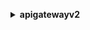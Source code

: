 **<details ><summary style="color:none;">apigatewayv2</summary><blockquote>**

- **<details><summary style="color:none;"><b><u>create-api</b></u></summary><blockquote>**

  * **<p style="color:none;">--api-key-selection-expression</p>**
  * **<p style="color:none;">--cors-configuration</p>**
  * **<p style="color:none;">--credentials-arn</p>**
  * **<p style="color:none;">--description</p>**
  * **<p style="color:none;">--disable-schema-validation</p>**
  * **<p style="color:none;">--no-disable-schema-validation</p>**
  * **<p style="color:none;">--disable-execute-api-endpoint</p>**
  * **<p style="color:none;">--no-disable-execute-api-endpoint</p>**
  * **<p style="color:none;">--name</p>**
  * **<p style="color:none;">--protocol-type</p>**
  * **<p style="color:none;">--route-key</p>**
  * **<p style="color:none;">--route-selection-expression</p>**
  * **<p style="color:none;">--tags</p>**
  * **<p style="color:none;">--target</p>**
  * **<p style="color:none;">--api-version</p>**
  * **<p style="color:none;">--cli-input-json</p>**
  * **<p style="color:none;">--cli-input-yaml</p>**
  * **<p style="color:none;">--generate-cli-skeleton</p>**

  </br>

  <p style="color:red;">**Description**</p>

  </br>

  ## **Examples**

  ```bash

  ```
  ```json

  ```

  </br>

- **<details><summary style="color:none;"><b><u>create-api-mapping</b></u></summary><blockquote>**

  * **<p style="color:none;">--api-id</p>**
  * **<p style="color:none;">--api-mapping-key</p>**
  * **<p style="color:none;">--domain-name</p>**
  * **<p style="color:none;">--stage</p>**
  * **<p style="color:none;">--cli-input-json</p>**
  * **<p style="color:none;">--cli-input-yaml</p>**
  * **<p style="color:none;">--generate-cli-skeleton</p>**

  </br>

  <p style="color:red;">**Description**</p>

  </br>

  ## **Examples**

  ```bash

  ```
  ```json

  ```

  </br>

- **<details><summary style="color:none;"><b><u>create-authorizer</b></u></summary><blockquote>**

  * **<p style="color:none;">--api-id</p>**
  * **<p style="color:none;">--authorizer-credentials-arn</p>**
  * **<p style="color:none;">--authorizer-payload-format-version</p>**
  * **<p style="color:none;">--authorizer-result-ttl-in-seconds</p>**
  * **<p style="color:none;">--authorizer-type</p>**
  * **<p style="color:none;">--authorizer-uri</p>**
  * **<p style="color:none;">--enable-simple-responses</p>**
  * **<p style="color:none;">--no-enable-simple-responses</p>**
  * **<p style="color:none;">--identity-source</p>**
  * **<p style="color:none;">--identity-validation-expression</p>**
  * **<p style="color:none;">--jwt-configuration</p>**
  * **<p style="color:none;">--name</p>**
  * **<p style="color:none;">--cli-input-json</p>**
  * **<p style="color:none;">--cli-input-yaml</p>**
  * **<p style="color:none;">--generate-cli-skeleton</p>**

  </br>

  <p style="color:red;">**Description**</p>

  </br>

  ## **Examples**

  ```bash

  ```
  ```json

  ```

  </br>

- **<details><summary style="color:none;"><b><u>create-deployment</b></u></summary><blockquote>**

  * **<p style="color:none;">--api-id</p>**
  * **<p style="color:none;">--description</p>**
  * **<p style="color:none;">--stage-name</p>**
  * **<p style="color:none;">--cli-input-json</p>**
  * **<p style="color:none;">--cli-input-yaml</p>**
  * **<p style="color:none;">--generate-cli-skeleton</p>**

  </br>

  <p style="color:red;">**Description**</p>

  </br>

  ## **Examples**

  ```bash

  ```
  ```json

  ```

  </br>

- **<details><summary style="color:none;"><b><u>create-domain-name</b></u></summary><blockquote>**

  * **<p style="color:none;">--domain-name</p>**
  * **<p style="color:none;">--domain-name-configurations</p>**
  * **<p style="color:none;">--mutual-tls-authentication</p>**
  * **<p style="color:none;">--tags</p>**
  * **<p style="color:none;">--cli-input-json</p>**
  * **<p style="color:none;">--cli-input-yaml</p>**
  * **<p style="color:none;">--generate-cli-skeleton</p>**

  </br>

  <p style="color:red;">**Description**</p>

  </br>

  ## **Examples**

  ```bash

  ```
  ```json

  ```

  </br>

- **<details><summary style="color:none;"><b><u>create-integration</b></u></summary><blockquote>**

  * **<p style="color:none;">--api-id</p>**
  * **<p style="color:none;">--connection-id</p>**
  * **<p style="color:none;">--connection-type</p>**
  * **<p style="color:none;">--content-handling-strategy</p>**
  * **<p style="color:none;">--credentials-arn</p>**
  * **<p style="color:none;">--description</p>**
  * **<p style="color:none;">--integration-method</p>**
  * **<p style="color:none;">--integration-subtype</p>**
  * **<p style="color:none;">--integration-type</p>**
  * **<p style="color:none;">--integration-uri</p>**
  * **<p style="color:none;">--passthrough-behavior</p>**
  * **<p style="color:none;">--payload-format-version</p>**
  * **<p style="color:none;">--request-parameters</p>**
  * **<p style="color:none;">--request-templates</p>**
  * **<p style="color:none;">--response-parameters</p>**
  * **<p style="color:none;">--template-selection-expression</p>**
  * **<p style="color:none;">--timeout-in-millis</p>**
  * **<p style="color:none;">--tls-config</p>**
  * **<p style="color:none;">--cli-input-json</p>**
  * **<p style="color:none;">--cli-input-yaml</p>**
  * **<p style="color:none;">--generate-cli-skeleton</p>**

  </br>

  <p style="color:red;">**Description**</p>

  </br>

  ## **Examples**

  ```bash

  ```
  ```json

  ```

  </br>

- **<details><summary style="color:none;"><b><u>create-integration-response</b></u></summary><blockquote>**

  * **<p style="color:none;">--api-id</p>**
  * **<p style="color:none;">--content-handling-strategy</p>**
  * **<p style="color:none;">--integration-id</p>**
  * **<p style="color:none;">--integration-response-key</p>**
  * **<p style="color:none;">--response-parameters</p>**
  * **<p style="color:none;">--response-templates</p>**
  * **<p style="color:none;">--template-selection-expression</p>**
  * **<p style="color:none;">--cli-input-json</p>**
  * **<p style="color:none;">--cli-input-yaml</p>**
  * **<p style="color:none;">--generate-cli-skeleton</p>**

  </br>

  <p style="color:red;">**Description**</p>

  </br>

  ## **Examples**

  ```bash

  ```
  ```json

  ```

  </br>

- **<details><summary style="color:none;"><b><u>create-model</b></u></summary><blockquote>**

  * **<p style="color:none;">--api-id</p>**
  * **<p style="color:none;">--content-type</p>**
  * **<p style="color:none;">--description</p>**
  * **<p style="color:none;">--name</p>**
  * **<p style="color:none;">--schema</p>**
  * **<p style="color:none;">--cli-input-json</p>**
  * **<p style="color:none;">--cli-input-yaml</p>**
  * **<p style="color:none;">--generate-cli-skeleton</p>**

  </br>

  <p style="color:red;">**Description**</p>

  </br>

  ## **Examples**

  ```bash

  ```
  ```json

  ```

  </br>

- **<details><summary style="color:none;"><b><u>create-route</b></u></summary><blockquote>**

  * **<p style="color:none;">--api-id</p>**
  * **<p style="color:none;">--api-key-required</p>**
  * **<p style="color:none;">--no-api-key-required</p>**
  * **<p style="color:none;">--authorization-scopes</p>**
  * **<p style="color:none;">--authorization-type</p>**
  * **<p style="color:none;">--authorizer-id</p>**
  * **<p style="color:none;">--model-selection-expression</p>**
  * **<p style="color:none;">--operation-name</p>**
  * **<p style="color:none;">--request-models</p>**
  * **<p style="color:none;">--request-parameters</p>**
  * **<p style="color:none;">--route-key</p>**
  * **<p style="color:none;">--route-response-selection-expression</p>**
  * **<p style="color:none;">--target</p>**
  * **<p style="color:none;">--cli-input-json</p>**
  * **<p style="color:none;">--cli-input-yaml</p>**
  * **<p style="color:none;">--generate-cli-skeleton</p>**

  </br>

  <p style="color:red;">**Description**</p>

  </br>

  ## **Examples**

  ```bash

  ```
  ```json

  ```

  </br>

- **<details><summary style="color:none;"><b><u>create-route-response</b></u></summary><blockquote>**

  * **<p style="color:none;">--api-id</p>**
  * **<p style="color:none;">--model-selection-expression</p>**
  * **<p style="color:none;">--response-models</p>**
  * **<p style="color:none;">--response-parameters</p>**
  * **<p style="color:none;">--route-id</p>**
  * **<p style="color:none;">--route-response-key</p>**
  * **<p style="color:none;">--cli-input-json</p>**
  * **<p style="color:none;">--cli-input-yaml</p>**
  * **<p style="color:none;">--generate-cli-skeleton</p>**

  </br>

  <p style="color:red;">**Description**</p>

  </br>

  ## **Examples**

  ```bash

  ```
  ```json

  ```

  </br>

- **<details><summary style="color:none;"><b><u>create-stage</b></u></summary><blockquote>**

  * **<p style="color:none;">--access-log-settings</p>**
  * **<p style="color:none;">--api-id</p>**
  * **<p style="color:none;">--auto-deploy</p>**
  * **<p style="color:none;">--no-auto-deploy</p>**
  * **<p style="color:none;">--client-certificate-id</p>**
  * **<p style="color:none;">--default-route-settings</p>**
  * **<p style="color:none;">--deployment-id</p>**
  * **<p style="color:none;">--description</p>**
  * **<p style="color:none;">--route-settings</p>**
  * **<p style="color:none;">--stage-name</p>**
  * **<p style="color:none;">--stage-variables</p>**
  * **<p style="color:none;">--tags</p>**
  * **<p style="color:none;">--cli-input-json</p>**
  * **<p style="color:none;">--cli-input-yaml</p>**
  * **<p style="color:none;">--generate-cli-skeleton</p>**

  </br>

  <p style="color:red;">**Description**</p>

  </br>

  ## **Examples**

  ```bash

  ```
  ```json

  ```

  </br>

- **<details><summary style="color:none;"><b><u>create-vpc-link</b></u></summary><blockquote>**

  * **<p style="color:none;">--name</p>**
  * **<p style="color:none;">--security-group-ids</p>**
  * **<p style="color:none;">--subnet-ids</p>**
  * **<p style="color:none;">--tags</p>**
  * **<p style="color:none;">--cli-input-json</p>**
  * **<p style="color:none;">--cli-input-yaml</p>**
  * **<p style="color:none;">--generate-cli-skeleton</p>**

  </br>

  <p style="color:red;">**Description**</p>

  </br>

  ## **Examples**

  ```bash

  ```
  ```json

  ```

  </br>

- **<details><summary style="color:none;"><b><u>delete-access-log-settings</b></u></summary><blockquote>**

  * **<p style="color:none;">--api-id</p>**
  * **<p style="color:none;">--stage-name</p>**
  * **<p style="color:none;">--cli-input-json</p>**
  * **<p style="color:none;">--cli-input-yaml</p>**
  * **<p style="color:none;">--generate-cli-skeleton</p>**

  </br>

  <p style="color:red;">**Description**</p>

  </br>

  ## **Examples**

  ```bash

  ```
  ```json

  ```

  </br>

- **<details><summary style="color:none;"><b><u>delete-api</b></u></summary><blockquote>**

  * **<p style="color:none;">--api-id</p>**
  * **<p style="color:none;">--cli-input-json</p>**
  * **<p style="color:none;">--cli-input-yaml</p>**
  * **<p style="color:none;">--generate-cli-skeleton</p>**

  </br>

  <p style="color:red;">**Description**</p>

  </br>

  ## **Examples**

  ```bash

  ```
  ```json

  ```

  </br>

- **<details><summary style="color:none;"><b><u>delete-api-mapping</b></u></summary><blockquote>**

  * **<p style="color:none;">--api-mapping-id</p>**
  * **<p style="color:none;">--domain-name</p>**
  * **<p style="color:none;">--cli-input-json</p>**
  * **<p style="color:none;">--cli-input-yaml</p>**
  * **<p style="color:none;">--generate-cli-skeleton</p>**

  </br>

  <p style="color:red;">**Description**</p>

  </br>

  ## **Examples**

  ```bash

  ```
  ```json

  ```

  </br>

- **<details><summary style="color:none;"><b><u>delete-authorizer</b></u></summary><blockquote>**

  * **<p style="color:none;">--api-id</p>**
  * **<p style="color:none;">--authorizer-id</p>**
  * **<p style="color:none;">--cli-input-json</p>**
  * **<p style="color:none;">--cli-input-yaml</p>**
  * **<p style="color:none;">--generate-cli-skeleton</p>**

  </br>

  <p style="color:red;">**Description**</p>

  </br>

  ## **Examples**

  ```bash

  ```
  ```json

  ```

  </br>

- **<details><summary style="color:none;"><b><u>delete-cors-configuration</b></u></summary><blockquote>**

  * **<p style="color:none;">--api-id</p>**
  * **<p style="color:none;">--cli-input-json</p>**
  * **<p style="color:none;">--cli-input-yaml</p>**
  * **<p style="color:none;">--generate-cli-skeleton</p>**

  </br>

  <p style="color:red;">**Description**</p>

  </br>

  ## **Examples**

  ```bash

  ```
  ```json

  ```

  </br>

- **<details><summary style="color:none;"><b><u>delete-deployment</b></u></summary><blockquote>**

  * **<p style="color:none;">--api-id</p>**
  * **<p style="color:none;">--deployment-id</p>**
  * **<p style="color:none;">--cli-input-json</p>**
  * **<p style="color:none;">--cli-input-yaml</p>**
  * **<p style="color:none;">--generate-cli-skeleton</p>**

  </br>

  <p style="color:red;">**Description**</p>

  </br>

  ## **Examples**

  ```bash

  ```
  ```json

  ```

  </br>

- **<details><summary style="color:none;"><b><u>delete-domain-name</b></u></summary><blockquote>**

  * **<p style="color:none;">--domain-name</p>**
  * **<p style="color:none;">--cli-input-json</p>**
  * **<p style="color:none;">--cli-input-yaml</p>**
  * **<p style="color:none;">--generate-cli-skeleton</p>**

  </br>

  <p style="color:red;">**Description**</p>

  </br>

  ## **Examples**

  ```bash

  ```
  ```json

  ```

  </br>

- **<details><summary style="color:none;"><b><u>delete-integration</b></u></summary><blockquote>**

  * **<p style="color:none;">--api-id</p>**
  * **<p style="color:none;">--integration-id</p>**
  * **<p style="color:none;">--cli-input-json</p>**
  * **<p style="color:none;">--cli-input-yaml</p>**
  * **<p style="color:none;">--generate-cli-skeleton</p>**

  </br>

  <p style="color:red;">**Description**</p>

  </br>

  ## **Examples**

  ```bash

  ```
  ```json

  ```

  </br>

- **<details><summary style="color:none;"><b><u>delete-integration-response</b></u></summary><blockquote>**

  * **<p style="color:none;">--api-id</p>**
  * **<p style="color:none;">--integration-id</p>**
  * **<p style="color:none;">--integration-response-id</p>**
  * **<p style="color:none;">--cli-input-json</p>**
  * **<p style="color:none;">--cli-input-yaml</p>**
  * **<p style="color:none;">--generate-cli-skeleton</p>**

  </br>

  <p style="color:red;">**Description**</p>

  </br>

  ## **Examples**

  ```bash

  ```
  ```json

  ```

  </br>

- **<details><summary style="color:none;"><b><u>delete-model</b></u></summary><blockquote>**

  * **<p style="color:none;">--api-id</p>**
  * **<p style="color:none;">--model-id</p>**
  * **<p style="color:none;">--cli-input-json</p>**
  * **<p style="color:none;">--cli-input-yaml</p>**
  * **<p style="color:none;">--generate-cli-skeleton</p>**

  </br>

  <p style="color:red;">**Description**</p>

  </br>

  ## **Examples**

  ```bash

  ```
  ```json

  ```

  </br>

- **<details><summary style="color:none;"><b><u>delete-route</b></u></summary><blockquote>**

  * **<p style="color:none;">--api-id</p>**
  * **<p style="color:none;">--route-id</p>**
  * **<p style="color:none;">--cli-input-json</p>**
  * **<p style="color:none;">--cli-input-yaml</p>**
  * **<p style="color:none;">--generate-cli-skeleton</p>**

  </br>

  <p style="color:red;">**Description**</p>

  </br>

  ## **Examples**

  ```bash

  ```
  ```json

  ```

  </br>

- **<details><summary style="color:none;"><b><u>delete-route-request-parameter</b></u></summary><blockquote>**

  * **<p style="color:none;">--api-id</p>**
  * **<p style="color:none;">--request-parameter-key</p>**
  * **<p style="color:none;">--route-id</p>**
  * **<p style="color:none;">--cli-input-json</p>**
  * **<p style="color:none;">--cli-input-yaml</p>**
  * **<p style="color:none;">--generate-cli-skeleton</p>**

  </br>

  <p style="color:red;">**Description**</p>

  </br>

  ## **Examples**

  ```bash

  ```
  ```json

  ```

  </br>

- **<details><summary style="color:none;"><b><u>delete-route-response</b></u></summary><blockquote>**

  * **<p style="color:none;">--api-id</p>**
  * **<p style="color:none;">--route-id</p>**
  * **<p style="color:none;">--route-response-id</p>**
  * **<p style="color:none;">--cli-input-json</p>**
  * **<p style="color:none;">--cli-input-yaml</p>**
  * **<p style="color:none;">--generate-cli-skeleton</p>**

  </br>

  <p style="color:red;">**Description**</p>

  </br>

  ## **Examples**

  ```bash

  ```
  ```json

  ```

  </br>

- **<details><summary style="color:none;"><b><u>delete-route-settings</b></u></summary><blockquote>**

  * **<p style="color:none;">--api-id</p>**
  * **<p style="color:none;">--route-key</p>**
  * **<p style="color:none;">--stage-name</p>**
  * **<p style="color:none;">--cli-input-json</p>**
  * **<p style="color:none;">--cli-input-yaml</p>**
  * **<p style="color:none;">--generate-cli-skeleton</p>**

  </br>

  <p style="color:red;">**Description**</p>

  </br>

  ## **Examples**

  ```bash

  ```
  ```json

  ```

  </br>

- **<details><summary style="color:none;"><b><u>delete-stage</b></u></summary><blockquote>**

  * **<p style="color:none;">--api-id</p>**
  * **<p style="color:none;">--stage-name</p>**
  * **<p style="color:none;">--cli-input-json</p>**
  * **<p style="color:none;">--cli-input-yaml</p>**
  * **<p style="color:none;">--generate-cli-skeleton</p>**

  </br>

  <p style="color:red;">**Description**</p>

  </br>

  ## **Examples**

  ```bash

  ```
  ```json

  ```

  </br>

- **<details><summary style="color:none;"><b><u>delete-vpc-link</b></u></summary><blockquote>**

  * **<p style="color:none;">--vpc-link-id</p>**
  * **<p style="color:none;">--cli-input-json</p>**
  * **<p style="color:none;">--cli-input-yaml</p>**
  * **<p style="color:none;">--generate-cli-skeleton</p>**

  </br>

  <p style="color:red;">**Description**</p>

  </br>

  ## **Examples**

  ```bash

  ```
  ```json

  ```

  </br>

- **<details><summary style="color:none;"><b><u>export-api</b></u></summary><blockquote>**

  * **<p style="color:none;">--api-id</p>**
  * **<p style="color:none;">--export-version</p>**
  * **<p style="color:none;">--include-extensions</p>**
  * **<p style="color:none;">--no-include-extensions</p>**
  * **<p style="color:none;">--output-type</p>**
  * **<p style="color:none;">--specification</p>**
  * **<p style="color:none;">--stage-name</p>**

  </br>

  <p style="color:red;">**Description**</p>

  </br>

  ## **Examples**

  ```bash

  ```
  ```json

  ```

  </br>

- **<details><summary style="color:none;"><b><u>get-api</b></u></summary><blockquote>**

  * **<p style="color:none;">--api-id</p>**
  * **<p style="color:none;">--cli-input-json</p>**
  * **<p style="color:none;">--cli-input-yaml</p>**
  * **<p style="color:none;">--generate-cli-skeleton</p>**

  </br>

  <p style="color:red;">**Description**</p>

  </br>

  ## **Examples**

  ```bash

  ```
  ```json

  ```

  </br>

- **<details><summary style="color:none;"><b><u>get-api-mapping</b></u></summary><blockquote>**

  * **<p style="color:none;">--api-mapping-id</p>**
  * **<p style="color:none;">--domain-name</p>**
  * **<p style="color:none;">--cli-input-json</p>**
  * **<p style="color:none;">--cli-input-yaml</p>**
  * **<p style="color:none;">--generate-cli-skeleton</p>**

  </br>

  <p style="color:red;">**Description**</p>

  </br>

  ## **Examples**

  ```bash

  ```
  ```json

  ```

  </br>

- **<details><summary style="color:none;"><b><u>get-api-mappings</b></u></summary><blockquote>**

  * **<p style="color:none;">--domain-name</p>**
  * **<p style="color:none;">--max-results</p>**
  * **<p style="color:none;">--next-token</p>**
  * **<p style="color:none;">--cli-input-json</p>**
  * **<p style="color:none;">--cli-input-yaml</p>**
  * **<p style="color:none;">--generate-cli-skeleton</p>**

  </br>

  <p style="color:red;">**Description**</p>

  </br>

  ## **Examples**

  ```bash

  ```
  ```json

  ```

  </br>

- **<details><summary style="color:none;"><b><u>get-apis</b></u></summary><blockquote>**

  * **<p style="color:none;">--cli-input-json</p>**
  * **<p style="color:none;">--cli-input-yaml</p>**
  * **<p style="color:none;">--starting-token</p>**
  * **<p style="color:none;">--page-size</p>**
  * **<p style="color:none;">--max-items</p>**
  * **<p style="color:none;">--generate-cli-skeleton</p>**

  </br>

  <p style="color:red;">**Description**</p>

  </br>

  ## **Examples**

  ```bash

  ```
  ```json

  ```

  </br>

- **<details><summary style="color:none;"><b><u>get-authorizer</b></u></summary><blockquote>**

  * **<p style="color:none;">--api-id</p>**
  * **<p style="color:none;">--authorizer-id</p>**
  * **<p style="color:none;">--cli-input-json</p>**
  * **<p style="color:none;">--cli-input-yaml</p>**
  * **<p style="color:none;">--generate-cli-skeleton</p>**

  </br>

  <p style="color:red;">**Description**</p>

  </br>

  ## **Examples**

  ```bash

  ```
  ```json

  ```

  </br>

- **<details><summary style="color:none;"><b><u>get-authorizers</b></u></summary><blockquote>**

  * **<p style="color:none;">--api-id</p>**
  * **<p style="color:none;">--cli-input-json</p>**
  * **<p style="color:none;">--cli-input-yaml</p>**
  * **<p style="color:none;">--starting-token</p>**
  * **<p style="color:none;">--page-size</p>**
  * **<p style="color:none;">--max-items</p>**
  * **<p style="color:none;">--generate-cli-skeleton</p>**

  </br>

  <p style="color:red;">**Description**</p>

  </br>

  ## **Examples**

  ```bash

  ```
  ```json

  ```

  </br>

- **<details><summary style="color:none;"><b><u>get-deployment</b></u></summary><blockquote>**

  * **<p style="color:none;">--api-id</p>**
  * **<p style="color:none;">--deployment-id</p>**
  * **<p style="color:none;">--cli-input-json</p>**
  * **<p style="color:none;">--cli-input-yaml</p>**
  * **<p style="color:none;">--generate-cli-skeleton</p>**

  </br>

  <p style="color:red;">**Description**</p>

  </br>

  ## **Examples**

  ```bash

  ```
  ```json

  ```

  </br>

- **<details><summary style="color:none;"><b><u>get-deployments</b></u></summary><blockquote>**

  * **<p style="color:none;">--api-id</p>**
  * **<p style="color:none;">--cli-input-json</p>**
  * **<p style="color:none;">--cli-input-yaml</p>**
  * **<p style="color:none;">--starting-token</p>**
  * **<p style="color:none;">--page-size</p>**
  * **<p style="color:none;">--max-items</p>**
  * **<p style="color:none;">--generate-cli-skeleton</p>**

  </br>

  <p style="color:red;">**Description**</p>

  </br>

  ## **Examples**

  ```bash

  ```
  ```json

  ```

  </br>

- **<details><summary style="color:none;"><b><u>get-domain-name</b></u></summary><blockquote>**

  * **<p style="color:none;">--domain-name</p>**
  * **<p style="color:none;">--cli-input-json</p>**
  * **<p style="color:none;">--cli-input-yaml</p>**
  * **<p style="color:none;">--generate-cli-skeleton</p>**

  </br>

  <p style="color:red;">**Description**</p>

  </br>

  ## **Examples**

  ```bash

  ```
  ```json

  ```

  </br>

- **<details><summary style="color:none;"><b><u>get-domain-names</b></u></summary><blockquote>**

  * **<p style="color:none;">--cli-input-json</p>**
  * **<p style="color:none;">--cli-input-yaml</p>**
  * **<p style="color:none;">--starting-token</p>**
  * **<p style="color:none;">--page-size</p>**
  * **<p style="color:none;">--max-items</p>**
  * **<p style="color:none;">--generate-cli-skeleton</p>**

  </br>

  <p style="color:red;">**Description**</p>

  </br>

  ## **Examples**

  ```bash

  ```
  ```json

  ```

  </br>

- **<details><summary style="color:none;"><b><u>get-integration</b></u></summary><blockquote>**

  * **<p style="color:none;">--api-id</p>**
  * **<p style="color:none;">--integration-id</p>**
  * **<p style="color:none;">--cli-input-json</p>**
  * **<p style="color:none;">--cli-input-yaml</p>**
  * **<p style="color:none;">--generate-cli-skeleton</p>**

  </br>

  <p style="color:red;">**Description**</p>

  </br>

  ## **Examples**

  ```bash

  ```
  ```json

  ```

  </br>

- **<details><summary style="color:none;"><b><u>get-integration-response</b></u></summary><blockquote>**

  * **<p style="color:none;">--api-id</p>**
  * **<p style="color:none;">--integration-id</p>**
  * **<p style="color:none;">--integration-response-id</p>**
  * **<p style="color:none;">--cli-input-json</p>**
  * **<p style="color:none;">--cli-input-yaml</p>**
  * **<p style="color:none;">--generate-cli-skeleton</p>**

  </br>

  <p style="color:red;">**Description**</p>

  </br>

  ## **Examples**

  ```bash

  ```
  ```json

  ```

  </br>

- **<details><summary style="color:none;"><b><u>get-integration-responses</b></u></summary><blockquote>**

  * **<p style="color:none;">--api-id</p>**
  * **<p style="color:none;">--integration-id</p>**
  * **<p style="color:none;">--cli-input-json</p>**
  * **<p style="color:none;">--cli-input-yaml</p>**
  * **<p style="color:none;">--starting-token</p>**
  * **<p style="color:none;">--page-size</p>**
  * **<p style="color:none;">--max-items</p>**
  * **<p style="color:none;">--generate-cli-skeleton</p>**

  </br>

  <p style="color:red;">**Description**</p>

  </br>

  ## **Examples**

  ```bash

  ```
  ```json

  ```

  </br>

- **<details><summary style="color:none;"><b><u>get-integrations</b></u></summary><blockquote>**

  * **<p style="color:none;">--api-id</p>**
  * **<p style="color:none;">--cli-input-json</p>**
  * **<p style="color:none;">--cli-input-yaml</p>**
  * **<p style="color:none;">--starting-token</p>**
  * **<p style="color:none;">--page-size</p>**
  * **<p style="color:none;">--max-items</p>**
  * **<p style="color:none;">--generate-cli-skeleton</p>**

  </br>

  <p style="color:red;">**Description**</p>

  </br>

  ## **Examples**

  ```bash

  ```
  ```json

  ```

  </br>

- **<details><summary style="color:none;"><b><u>get-model</b></u></summary><blockquote>**

  * **<p style="color:none;">--api-id</p>**
  * **<p style="color:none;">--model-id</p>**
  * **<p style="color:none;">--cli-input-json</p>**
  * **<p style="color:none;">--cli-input-yaml</p>**
  * **<p style="color:none;">--generate-cli-skeleton</p>**

  </br>

  <p style="color:red;">**Description**</p>

  </br>

  ## **Examples**

  ```bash

  ```
  ```json

  ```

  </br>

- **<details><summary style="color:none;"><b><u>get-models</b></u></summary><blockquote>**

  * **<p style="color:none;">--api-id</p>**
  * **<p style="color:none;">--cli-input-json</p>**
  * **<p style="color:none;">--cli-input-yaml</p>**
  * **<p style="color:none;">--starting-token</p>**
  * **<p style="color:none;">--page-size</p>**
  * **<p style="color:none;">--max-items</p>**
  * **<p style="color:none;">--generate-cli-skeleton</p>**

  </br>

  <p style="color:red;">**Description**</p>

  </br>

  ## **Examples**

  ```bash

  ```
  ```json

  ```

  </br>

- **<details><summary style="color:none;"><b><u>get-model-template</b></u></summary><blockquote>**

  * **<p style="color:none;">--api-id</p>**
  * **<p style="color:none;">--model-id</p>**
  * **<p style="color:none;">--cli-input-json</p>**
  * **<p style="color:none;">--cli-input-yaml</p>**
  * **<p style="color:none;">--generate-cli-skeleton</p>**

  </br>

  <p style="color:red;">**Description**</p>

  </br>

  ## **Examples**

  ```bash

  ```
  ```json

  ```

  </br>

- **<details><summary style="color:none;"><b><u>get-route</b></u></summary><blockquote>**

  * **<p style="color:none;">--api-id</p>**
  * **<p style="color:none;">--route-id</p>**
  * **<p style="color:none;">--cli-input-json</p>**
  * **<p style="color:none;">--cli-input-yaml</p>**
  * **<p style="color:none;">--generate-cli-skeleton</p>**

  </br>

  <p style="color:red;">**Description**</p>

  </br>

  ## **Examples**

  ```bash

  ```
  ```json

  ```

  </br>

- **<details><summary style="color:none;"><b><u>get-route-response</b></u></summary><blockquote>**

  * **<p style="color:none;">--api-id</p>**
  * **<p style="color:none;">--route-id</p>**
  * **<p style="color:none;">--route-response-id</p>**
  * **<p style="color:none;">--cli-input-json</p>**
  * **<p style="color:none;">--cli-input-yaml</p>**
  * **<p style="color:none;">--generate-cli-skeleton</p>**

  </br>

  <p style="color:red;">**Description**</p>

  </br>

  ## **Examples**

  ```bash

  ```
  ```json

  ```

  </br>

- **<details><summary style="color:none;"><b><u>get-route-responses</b></u></summary><blockquote>**

  * **<p style="color:none;">--api-id</p>**
  * **<p style="color:none;">--route-id</p>**
  * **<p style="color:none;">--cli-input-json</p>**
  * **<p style="color:none;">--cli-input-yaml</p>**
  * **<p style="color:none;">--starting-token</p>**
  * **<p style="color:none;">--page-size</p>**
  * **<p style="color:none;">--max-items</p>**
  * **<p style="color:none;">--generate-cli-skeleton</p>**

  </br>

  <p style="color:red;">**Description**</p>

  </br>

  ## **Examples**

  ```bash

  ```
  ```json

  ```

  </br>

- **<details><summary style="color:none;"><b><u>get-routes</b></u></summary><blockquote>**

  * **<p style="color:none;">--api-id</p>**
  * **<p style="color:none;">--cli-input-json</p>**
  * **<p style="color:none;">--cli-input-yaml</p>**
  * **<p style="color:none;">--starting-token</p>**
  * **<p style="color:none;">--page-size</p>**
  * **<p style="color:none;">--max-items</p>**
  * **<p style="color:none;">--generate-cli-skeleton</p>**

  </br>

  <p style="color:red;">**Description**</p>

  </br>

  ## **Examples**

  ```bash

  ```
  ```json

  ```

  </br>

- **<details><summary style="color:none;"><b><u>get-stage</b></u></summary><blockquote>**

  * **<p style="color:none;">--api-id</p>**
  * **<p style="color:none;">--stage-name</p>**
  * **<p style="color:none;">--cli-input-json</p>**
  * **<p style="color:none;">--cli-input-yaml</p>**
  * **<p style="color:none;">--generate-cli-skeleton</p>**

  </br>

  <p style="color:red;">**Description**</p>

  </br>

  ## **Examples**

  ```bash

  ```
  ```json

  ```

  </br>

- **<details><summary style="color:none;"><b><u>get-stages</b></u></summary><blockquote>**

  * **<p style="color:none;">--api-id</p>**
  * **<p style="color:none;">--cli-input-json</p>**
  * **<p style="color:none;">--cli-input-yaml</p>**
  * **<p style="color:none;">--starting-token</p>**
  * **<p style="color:none;">--page-size</p>**
  * **<p style="color:none;">--max-items</p>**
  * **<p style="color:none;">--generate-cli-skeleton</p>**

  </br>

  <p style="color:red;">**Description**</p>

  </br>

  ## **Examples**

  ```bash

  ```
  ```json

  ```

  </br>

- **<details><summary style="color:none;"><b><u>get-tags</b></u></summary><blockquote>**

  * **<p style="color:none;">--resource-arn</p>**
  * **<p style="color:none;">--cli-input-json</p>**
  * **<p style="color:none;">--cli-input-yaml</p>**
  * **<p style="color:none;">--generate-cli-skeleton</p>**

  </br>

  <p style="color:red;">**Description**</p>

  </br>

  ## **Examples**

  ```bash

  ```
  ```json

  ```

  </br>

- **<details><summary style="color:none;"><b><u>get-vpc-link</b></u></summary><blockquote>**

  * **<p style="color:none;">--vpc-link-id</p>**
  * **<p style="color:none;">--cli-input-json</p>**
  * **<p style="color:none;">--cli-input-yaml</p>**
  * **<p style="color:none;">--generate-cli-skeleton</p>**

  </br>

  <p style="color:red;">**Description**</p>

  </br>

  ## **Examples**

  ```bash

  ```
  ```json

  ```

  </br>

- **<details><summary style="color:none;"><b><u>get-vpc-links</b></u></summary><blockquote>**

  * **<p style="color:none;">--max-results</p>**
  * **<p style="color:none;">--next-token</p>**
  * **<p style="color:none;">--cli-input-json</p>**
  * **<p style="color:none;">--cli-input-yaml</p>**
  * **<p style="color:none;">--generate-cli-skeleton</p>**

  </br>

  <p style="color:red;">**Description**</p>

  </br>

  ## **Examples**

  ```bash

  ```
  ```json

  ```

  </br>

- **<details><summary style="color:none;"><b><u>help</b></u></summary><blockquote>**

  * **<p style="color:none;"></p>**

  </br>

  <p style="color:red;">**Description**</p>

  </br>

  ## **Examples**

  ```bash

  ```
  ```json

  ```

  </br>

- **<details><summary style="color:none;"><b><u>import-api</b></u></summary><blockquote>**

  * **<p style="color:none;">--basepath</p>**
  * **<p style="color:none;">--body</p>**
  * **<p style="color:none;">--fail-on-warnings</p>**
  * **<p style="color:none;">--no-fail-on-warnings</p>**
  * **<p style="color:none;">--cli-input-json</p>**
  * **<p style="color:none;">--cli-input-yaml</p>**
  * **<p style="color:none;">--generate-cli-skeleton</p>**

  </br>

  <p style="color:red;">**Description**</p>

  </br>

  ## **Examples**

  ```bash

  ```
  ```json

  ```

  </br>

- **<details><summary style="color:none;"><b><u>reimport-api</b></u></summary><blockquote>**

  * **<p style="color:none;">--api-id</p>**
  * **<p style="color:none;">--basepath</p>**
  * **<p style="color:none;">--body</p>**
  * **<p style="color:none;">--fail-on-warnings</p>**
  * **<p style="color:none;">--no-fail-on-warnings</p>**
  * **<p style="color:none;">--cli-input-json</p>**
  * **<p style="color:none;">--cli-input-yaml</p>**
  * **<p style="color:none;">--generate-cli-skeleton</p>**

  </br>

  <p style="color:red;">**Description**</p>

  </br>

  ## **Examples**

  ```bash

  ```
  ```json

  ```

  </br>

- **<details><summary style="color:none;"><b><u>reset-authorizers-cache</b></u></summary><blockquote>**

  * **<p style="color:none;">--api-id</p>**
  * **<p style="color:none;">--stage-name</p>**
  * **<p style="color:none;">--cli-input-json</p>**
  * **<p style="color:none;">--cli-input-yaml</p>**
  * **<p style="color:none;">--generate-cli-skeleton</p>**

  </br>

  <p style="color:red;">**Description**</p>

  </br>

  ## **Examples**

  ```bash

  ```
  ```json

  ```

  </br>

- **<details><summary style="color:none;"><b><u>tag-resource</b></u></summary><blockquote>**

  * **<p style="color:none;">--resource-arn</p>**
  * **<p style="color:none;">--tags</p>**
  * **<p style="color:none;">--cli-input-json</p>**
  * **<p style="color:none;">--cli-input-yaml</p>**
  * **<p style="color:none;">--generate-cli-skeleton</p>**

  </br>

  <p style="color:red;">**Description**</p>

  </br>

  ## **Examples**

  ```bash

  ```
  ```json

  ```

  </br>

- **<details><summary style="color:none;"><b><u>untag-resource</b></u></summary><blockquote>**

  * **<p style="color:none;">--resource-arn</p>**
  * **<p style="color:none;">--tag-keys</p>**
  * **<p style="color:none;">--cli-input-json</p>**
  * **<p style="color:none;">--cli-input-yaml</p>**
  * **<p style="color:none;">--generate-cli-skeleton</p>**

  </br>

  <p style="color:red;">**Description**</p>

  </br>

  ## **Examples**

  ```bash

  ```
  ```json

  ```

  </br>

- **<details><summary style="color:none;"><b><u>update-api</b></u></summary><blockquote>**

  * **<p style="color:none;">--api-id</p>**
  * **<p style="color:none;">--api-key-selection-expression</p>**
  * **<p style="color:none;">--cors-configuration</p>**
  * **<p style="color:none;">--credentials-arn</p>**
  * **<p style="color:none;">--description</p>**
  * **<p style="color:none;">--disable-schema-validation</p>**
  * **<p style="color:none;">--no-disable-schema-validation</p>**
  * **<p style="color:none;">--disable-execute-api-endpoint</p>**
  * **<p style="color:none;">--no-disable-execute-api-endpoint</p>**
  * **<p style="color:none;">--name</p>**
  * **<p style="color:none;">--route-key</p>**
  * **<p style="color:none;">--route-selection-expression</p>**
  * **<p style="color:none;">--target</p>**
  * **<p style="color:none;">--api-version</p>**
  * **<p style="color:none;">--cli-input-json</p>**
  * **<p style="color:none;">--cli-input-yaml</p>**
  * **<p style="color:none;">--generate-cli-skeleton</p>**

  </br>

  <p style="color:red;">**Description**</p>

  </br>

  ## **Examples**

  ```bash

  ```
  ```json

  ```

  </br>

- **<details><summary style="color:none;"><b><u>update-api-mapping</b></u></summary><blockquote>**

  * **<p style="color:none;">--api-id</p>**
  * **<p style="color:none;">--api-mapping-id</p>**
  * **<p style="color:none;">--api-mapping-key</p>**
  * **<p style="color:none;">--domain-name</p>**
  * **<p style="color:none;">--stage</p>**
  * **<p style="color:none;">--cli-input-json</p>**
  * **<p style="color:none;">--cli-input-yaml</p>**
  * **<p style="color:none;">--generate-cli-skeleton</p>**

  </br>

  <p style="color:red;">**Description**</p>

  </br>

  ## **Examples**

  ```bash

  ```
  ```json

  ```

  </br>

- **<details><summary style="color:none;"><b><u>update-authorizer</b></u></summary><blockquote>**

  * **<p style="color:none;">--api-id</p>**
  * **<p style="color:none;">--authorizer-credentials-arn</p>**
  * **<p style="color:none;">--authorizer-id</p>**
  * **<p style="color:none;">--authorizer-payload-format-version</p>**
  * **<p style="color:none;">--authorizer-result-ttl-in-seconds</p>**
  * **<p style="color:none;">--authorizer-type</p>**
  * **<p style="color:none;">--authorizer-uri</p>**
  * **<p style="color:none;">--enable-simple-responses</p>**
  * **<p style="color:none;">--no-enable-simple-responses</p>**
  * **<p style="color:none;">--identity-source</p>**
  * **<p style="color:none;">--identity-validation-expression</p>**
  * **<p style="color:none;">--jwt-configuration</p>**
  * **<p style="color:none;">--name</p>**
  * **<p style="color:none;">--cli-input-json</p>**
  * **<p style="color:none;">--cli-input-yaml</p>**
  * **<p style="color:none;">--generate-cli-skeleton</p>**

  </br>

  <p style="color:red;">**Description**</p>

  </br>

  ## **Examples**

  ```bash

  ```
  ```json

  ```

  </br>

- **<details><summary style="color:none;"><b><u>update-deployment</b></u></summary><blockquote>**

  * **<p style="color:none;">--api-id</p>**
  * **<p style="color:none;">--deployment-id</p>**
  * **<p style="color:none;">--description</p>**
  * **<p style="color:none;">--cli-input-json</p>**
  * **<p style="color:none;">--cli-input-yaml</p>**
  * **<p style="color:none;">--generate-cli-skeleton</p>**

  </br>

  <p style="color:red;">**Description**</p>

  </br>

  ## **Examples**

  ```bash

  ```
  ```json

  ```

  </br>

- **<details><summary style="color:none;"><b><u>update-domain-name</b></u></summary><blockquote>**

  * **<p style="color:none;">--domain-name</p>**
  * **<p style="color:none;">--domain-name-configurations</p>**
  * **<p style="color:none;">--mutual-tls-authentication</p>**
  * **<p style="color:none;">--cli-input-json</p>**
  * **<p style="color:none;">--cli-input-yaml</p>**
  * **<p style="color:none;">--generate-cli-skeleton</p>**

  </br>

  <p style="color:red;">**Description**</p>

  </br>

  ## **Examples**

  ```bash

  ```
  ```json

  ```

  </br>

- **<details><summary style="color:none;"><b><u>update-integration</b></u></summary><blockquote>**

  * **<p style="color:none;">--api-id</p>**
  * **<p style="color:none;">--connection-id</p>**
  * **<p style="color:none;">--connection-type</p>**
  * **<p style="color:none;">--content-handling-strategy</p>**
  * **<p style="color:none;">--credentials-arn</p>**
  * **<p style="color:none;">--description</p>**
  * **<p style="color:none;">--integration-id</p>**
  * **<p style="color:none;">--integration-method</p>**
  * **<p style="color:none;">--integration-subtype</p>**
  * **<p style="color:none;">--integration-type</p>**
  * **<p style="color:none;">--integration-uri</p>**
  * **<p style="color:none;">--passthrough-behavior</p>**
  * **<p style="color:none;">--payload-format-version</p>**
  * **<p style="color:none;">--request-parameters</p>**
  * **<p style="color:none;">--request-templates</p>**
  * **<p style="color:none;">--response-parameters</p>**
  * **<p style="color:none;">--template-selection-expression</p>**
  * **<p style="color:none;">--timeout-in-millis</p>**
  * **<p style="color:none;">--tls-config</p>**
  * **<p style="color:none;">--cli-input-json</p>**
  * **<p style="color:none;">--cli-input-yaml</p>**
  * **<p style="color:none;">--generate-cli-skeleton</p>**

  </br>

  <p style="color:red;">**Description**</p>

  </br>

  ## **Examples**

  ```bash

  ```
  ```json

  ```

  </br>

- **<details><summary style="color:none;"><b><u>update-integration-response</b></u></summary><blockquote>**

  * **<p style="color:none;">--api-id</p>**
  * **<p style="color:none;">--content-handling-strategy</p>**
  * **<p style="color:none;">--integration-id</p>**
  * **<p style="color:none;">--integration-response-id</p>**
  * **<p style="color:none;">--integration-response-key</p>**
  * **<p style="color:none;">--response-parameters</p>**
  * **<p style="color:none;">--response-templates</p>**
  * **<p style="color:none;">--template-selection-expression</p>**
  * **<p style="color:none;">--cli-input-json</p>**
  * **<p style="color:none;">--cli-input-yaml</p>**
  * **<p style="color:none;">--generate-cli-skeleton</p>**

  </br>

  <p style="color:red;">**Description**</p>

  </br>

  ## **Examples**

  ```bash

  ```
  ```json

  ```

  </br>

- **<details><summary style="color:none;"><b><u>update-model</b></u></summary><blockquote>**

  * **<p style="color:none;">--api-id</p>**
  * **<p style="color:none;">--content-type</p>**
  * **<p style="color:none;">--description</p>**
  * **<p style="color:none;">--model-id</p>**
  * **<p style="color:none;">--name</p>**
  * **<p style="color:none;">--schema</p>**
  * **<p style="color:none;">--cli-input-json</p>**
  * **<p style="color:none;">--cli-input-yaml</p>**
  * **<p style="color:none;">--generate-cli-skeleton</p>**

  </br>

  <p style="color:red;">**Description**</p>

  </br>

  ## **Examples**

  ```bash

  ```
  ```json

  ```

  </br>

- **<details><summary style="color:none;"><b><u>update-route</b></u></summary><blockquote>**

  * **<p style="color:none;">--api-id</p>**
  * **<p style="color:none;">--api-key-required</p>**
  * **<p style="color:none;">--no-api-key-required</p>**
  * **<p style="color:none;">--authorization-scopes</p>**
  * **<p style="color:none;">--authorization-type</p>**
  * **<p style="color:none;">--authorizer-id</p>**
  * **<p style="color:none;">--model-selection-expression</p>**
  * **<p style="color:none;">--operation-name</p>**
  * **<p style="color:none;">--request-models</p>**
  * **<p style="color:none;">--request-parameters</p>**
  * **<p style="color:none;">--route-id</p>**
  * **<p style="color:none;">--route-key</p>**
  * **<p style="color:none;">--route-response-selection-expression</p>**
  * **<p style="color:none;">--target</p>**
  * **<p style="color:none;">--cli-input-json</p>**
  * **<p style="color:none;">--cli-input-yaml</p>**
  * **<p style="color:none;">--generate-cli-skeleton</p>**

  </br>

  <p style="color:red;">**Description**</p>

  </br>

  ## **Examples**

  ```bash

  ```
  ```json

  ```

  </br>

- **<details><summary style="color:none;"><b><u>update-route-response</b></u></summary><blockquote>**

  * **<p style="color:none;">--api-id</p>**
  * **<p style="color:none;">--model-selection-expression</p>**
  * **<p style="color:none;">--response-models</p>**
  * **<p style="color:none;">--response-parameters</p>**
  * **<p style="color:none;">--route-id</p>**
  * **<p style="color:none;">--route-response-id</p>**
  * **<p style="color:none;">--route-response-key</p>**
  * **<p style="color:none;">--cli-input-json</p>**
  * **<p style="color:none;">--cli-input-yaml</p>**
  * **<p style="color:none;">--generate-cli-skeleton</p>**

  </br>

  <p style="color:red;">**Description**</p>

  </br>

  ## **Examples**

  ```bash

  ```
  ```json

  ```

  </br>

- **<details><summary style="color:none;"><b><u>update-stage</b></u></summary><blockquote>**

  * **<p style="color:none;">--access-log-settings</p>**
  * **<p style="color:none;">--api-id</p>**
  * **<p style="color:none;">--auto-deploy</p>**
  * **<p style="color:none;">--no-auto-deploy</p>**
  * **<p style="color:none;">--client-certificate-id</p>**
  * **<p style="color:none;">--default-route-settings</p>**
  * **<p style="color:none;">--deployment-id</p>**
  * **<p style="color:none;">--description</p>**
  * **<p style="color:none;">--route-settings</p>**
  * **<p style="color:none;">--stage-name</p>**
  * **<p style="color:none;">--stage-variables</p>**
  * **<p style="color:none;">--cli-input-json</p>**
  * **<p style="color:none;">--cli-input-yaml</p>**
  * **<p style="color:none;">--generate-cli-skeleton</p>**

  </br>

  <p style="color:red;">**Description**</p>

  </br>

  ## **Examples**

  ```bash

  ```
  ```json

  ```

  </br>

- **<details><summary style="color:none;"><b><u>update-vpc-link</b></u></summary><blockquote>**

  * **<p style="color:none;">--name</p>**
  * **<p style="color:none;">--vpc-link-id</p>**
  * **<p style="color:none;">--cli-input-json</p>**
  * **<p style="color:none;">--cli-input-yaml</p>**
  * **<p style="color:none;">--generate-cli-skeleton</p>**

  </br>

  <p style="color:red;">**Description**</p>

  </br>

  ## **Examples**

  ```bash

  ```
  ```json

  ```

  </br>

</blockquote></details>
</blockquote></details>
</blockquote></details>
</blockquote></details>
</blockquote></details>
</blockquote></details>
</blockquote></details>
</blockquote></details>
</blockquote></details>
</blockquote></details>
</blockquote></details>
</blockquote></details>
</blockquote></details>
</blockquote></details>
</blockquote></details>
</blockquote></details>
</blockquote></details>
</blockquote></details>
</blockquote></details>
</blockquote></details>
</blockquote></details>
</blockquote></details>
</blockquote></details>
</blockquote></details>
</blockquote></details>
</blockquote></details>
</blockquote></details>
</blockquote></details>
</blockquote></details>
</blockquote></details>
</blockquote></details>
</blockquote></details>
</blockquote></details>
</blockquote></details>
</blockquote></details>
</blockquote></details>
</blockquote></details>
</blockquote></details>
</blockquote></details>
</blockquote></details>
</blockquote></details>
</blockquote></details>
</blockquote></details>
</blockquote></details>
</blockquote></details>
</blockquote></details>
</blockquote></details>
</blockquote></details>
</blockquote></details>
</blockquote></details>
</blockquote></details>
</blockquote></details>
</blockquote></details>
</blockquote></details>
</blockquote></details>
</blockquote></details>
</blockquote></details>
</blockquote></details>
</blockquote></details>
</blockquote></details>
</blockquote></details>
</blockquote></details>
</blockquote></details>
</blockquote></details>
</blockquote></details>
</blockquote></details>
</blockquote></details>
</blockquote></details>
</blockquote></details>
</blockquote></details>
</blockquote></details>
</blockquote></details>
</blockquote></details>
</blockquote></details>
